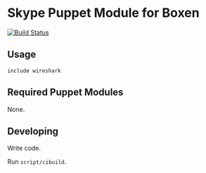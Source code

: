 # Skype Puppet Module for Boxen

[![Build Status](https://travis-ci.org/brockoffdev/puppet-diffmerge.png?branch=master)](https://travis-ci.org/brockoffdev/puppet-diffmerge)

## Usage

```puppet
include wireshark
```

## Required Puppet Modules

None.

## Developing

Write code.

Run `script/cibuild`.
